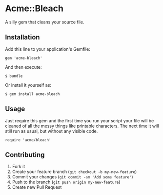 # Acme::Bleach

A silly gem that cleans your source file.

## Installation

Add this line to your application's Gemfile:

    gem 'acme-bleach'

And then execute:

    $ bundle

Or install it yourself as:

    $ gem install acme-bleach

## Usage

Just require this gem and the first time you run your script your file will be
cleaned of all the messy things like printable characters.  The next time it
will still run as usual, but without any visible code.

    require 'acme/bleach'

## Contributing

1. Fork it
2. Create your feature branch (`git checkout -b my-new-feature`)
3. Commit your changes (`git commit -am 'Add some feature'`)
4. Push to the branch (`git push origin my-new-feature`)
5. Create new Pull Request
